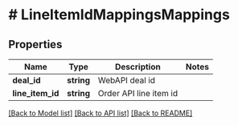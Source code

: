 # # LineItemIdMappingsMappings

## Properties

Name | Type | Description | Notes
------------ | ------------- | ------------- | -------------
**deal_id** | **string** | WebAPI deal id | 
**line_item_id** | **string** | Order API line item id | 

[[Back to Model list]](../../README.md#documentation-for-models) [[Back to API list]](../../README.md#documentation-for-api-endpoints) [[Back to README]](../../README.md)


